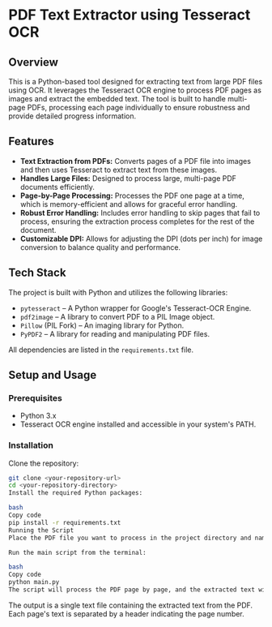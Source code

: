 # PDF Text Extractor using Tesseract OCR

## Overview
This is a Python-based tool designed for extracting text from large PDF files using OCR. It leverages the Tesseract OCR engine to process PDF pages as images and extract the embedded text. The tool is built to handle multi-page PDFs, processing each page individually to ensure robustness and provide detailed progress information.

## Features
- **Text Extraction from PDFs:** Converts pages of a PDF file into images and then uses Tesseract to extract text from these images.
- **Handles Large Files:** Designed to process large, multi-page PDF documents efficiently.
- **Page-by-Page Processing:** Processes the PDF one page at a time, which is memory-efficient and allows for graceful error handling.
- **Robust Error Handling:** Includes error handling to skip pages that fail to process, ensuring the extraction process completes for the rest of the document.
- **Customizable DPI:** Allows for adjusting the DPI (dots per inch) for image conversion to balance quality and performance.

## Tech Stack
The project is built with Python and utilizes the following libraries:
- `pytesseract` – A Python wrapper for Google's Tesseract-OCR Engine.
- `pdf2image` – A library to convert PDF to a PIL Image object.
- `Pillow` (PIL Fork) – An imaging library for Python.
- `PyPDF2` – A library for reading and manipulating PDF files.

All dependencies are listed in the `requirements.txt` file.

## Setup and Usage

### Prerequisites
- Python 3.x
- Tesseract OCR engine installed and accessible in your system's PATH.

### Installation
Clone the repository:

```bash
git clone <your-repository-url>
cd <your-repository-directory>
Install the required Python packages:

bash
Copy code
pip install -r requirements.txt
Running the Script
Place the PDF file you want to process in the project directory and name it CAO.pdf (or modify the pdf_path in main.py).

Run the main script from the terminal:

bash
Copy code
python main.py
The script will process the PDF page by page, and the extracted text will be saved to cao_output_text.txt by default.
```
The output is a single text file containing the extracted text from the PDF. Each page's text is separated by a header indicating the page number.
